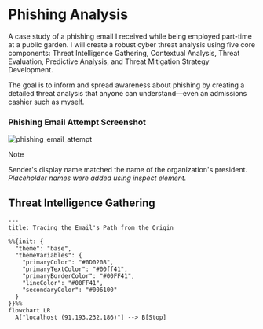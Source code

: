 # Phishing Analysis
A case study of a phishing email I received while being employed part-time at a public garden. I will create a robust cyber threat analysis using five core components: Threat Intelligence Gathering, Contextual Analysis, Threat Evaluation, Predictive Analysis, and Threat Mitigation Strategy Development. 

The goal is to inform and spread awareness about phishing by creating a detailed threat analysis that anyone can understand—even an admissions cashier such as myself.

### Phishing Email Attempt Screenshot
![phishing_email_attempt](https://github.com/user-attachments/assets/9e785f7b-33c4-4979-ad0f-ae7dcec81799)

> [!NOTE]
> Sender's display name matched the name of the organization's president.
*Placeholder names were added using inspect element.*
## Threat Intelligence Gathering

```mermaid
---
title: Tracing the Email's Path from the Origin
---
%%{init: {
  "theme": "base",
  "themeVariables": {
    "primaryColor": "#0D0208",
    "primaryTextColor": "#00ff41",
    "primaryBorderColor": "#00FF41",
    "lineColor": "#00FF41",
    "secondaryColor": "#006100"
  }
}}%%
flowchart LR
  A["localhost (91.193.232.186)"] --> B[Stop]
```
